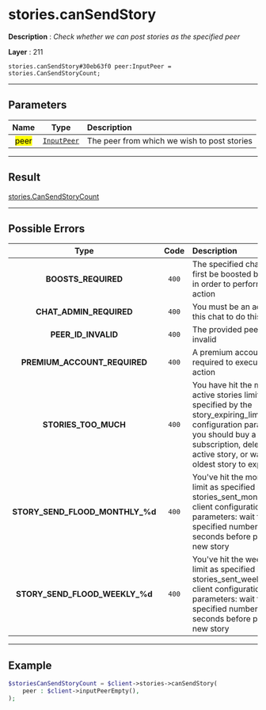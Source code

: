# stories.canSendStory

**Description** : *Check whether we can post stories as the specified peer*

**Layer** : 211

```tl
stories.canSendStory#30eb63f0 peer:InputPeer = stories.CanSendStoryCount;
```

---

## Parameters

| Name | Type | Description |
| :---: | :---: | :--- |
| <mark>peer</mark> | [`InputPeer`](type/InputPeer) | The peer from which we wish to post stories |

---

## Result

[stories.CanSendStoryCount](type/stories.CanSendStoryCount)

---

## Possible Errors

| Type | Code | Description |
| :---: | :---: | :--- |
| **BOOSTS_REQUIRED** | `400` | The specified channel must first be boosted by its users in order to perform this action |
| **CHAT_ADMIN_REQUIRED** | `400` | You must be an admin in this chat to do this |
| **PEER_ID_INVALID** | `400` | The provided peer id is invalid |
| **PREMIUM_ACCOUNT_REQUIRED** | `400` | A premium account is required to execute this action |
| **STORIES_TOO_MUCH** | `400` | You have hit the maximum active stories limit as specified by the story_expiring_limit_* client configuration parameters: you should buy a Premium subscription, delete an active story, or wait for the oldest story to expire |
| **STORY_SEND_FLOOD_MONTHLY_%d** | `400` | You've hit the monthly story limit as specified by the stories_sent_monthly_limit_* client configuration parameters: wait for the specified number of seconds before posting a new story |
| **STORY_SEND_FLOOD_WEEKLY_%d** | `400` | You've hit the weekly story limit as specified by the stories_sent_weekly_limit_* client configuration parameters: wait for the specified number of seconds before posting a new story |

---

## Example

```php
$storiesCanSendStoryCount = $client->stories->canSendStory(
	peer : $client->inputPeerEmpty(),
);
```